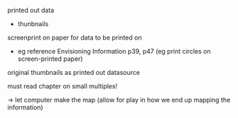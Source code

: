 

printed out data
  - thunbnails

screenprint on paper for data to be printed on
- eg reference Envisioning Information p39, p47 (eg print circles on screen-printed paper)


original thumbnails as printed out datasource

must read chapter on small multiples!

-> let computer make the map (allow for play in how we end up mapping the information)
